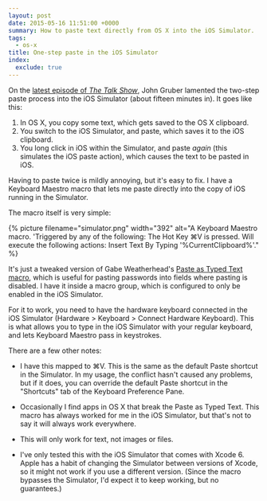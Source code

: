 ```yaml
---
layout: post
date: 2015-05-16 11:51:00 +0000
summary: How to paste text directly from OS X into the iOS Simulator.
tags:
  - os-x
title: One-step paste in the iOS Simulator
index:
  exclude: true
---
```


On the [latest episode of *The Talk Show*][tts], John Gruber lamented the two-step paste process into the iOS Simulator (about fifteen minutes in). It goes like this:

1. In OS X, you copy some text, which gets saved to the OS X clipboard.
2. You switch to the iOS Simulator, and paste, which saves it to the iOS clipboard.
3. You long click in iOS within the Simulator, and paste *again* (this simulates the iOS paste action), which causes the text to be pasted in iOS.

Having to paste twice is mildly annoying, but it's easy to fix. I have a Keyboard Maestro macro that lets me paste directly into the copy of iOS running in the Simulator.

The macro itself is very simple:

{%
  picture
  filename="simulator.png"
  width="392"
  alt="A Keyboard Maestro macro. 'Triggered by any of the following: The Hot Key ⌘V is pressed. Will execute the following actions: Insert Text By Typing '%CurrentClipboard%'."
%}

It's just a tweaked version of Gabe Weatherhead's [Paste as Typed Text macro][paste], which is useful for pasting passwords into fields where pasting is disabled. I have it inside a macro group, which is configured to only be enabled in the iOS Simulator.

For it to work, you need to have the hardware keyboard connected in the iOS Simulator (Hardware > Keyboard > Connect Hardware Keyboard). This is what allows you to type in the iOS Simulator with your regular keyboard, and lets Keyboard Maestro pass in keystrokes.

There are a few other notes:

* I have this mapped to ⌘V. This is the same as the default Paste shortcut in the Simulator. In my usage, the conflict hasn't caused any problems, but if it does, you can override the default Paste shortcut in the "Shortcuts" tab of the Keyboard Preference Pane.

* Occasionally I find apps in OS X that break the Paste as Typed Text. This macro has always worked for me in the iOS Simulator, but that's not to say it will always work everywhere.

* This will only work for text, not images or files.

* I've only tested this with the iOS Simulator that comes with Xcode 6. Apple has a habit of changing the Simulator between versions of Xcode, so it might not work if you use a different version. (Since the macro bypasses the Simulator, I'd expect it to keep working, but no guarantees.)

[tts]: http://daringfireball.net/thetalkshow/2015/05/15/ep-119
[paste]: http://www.macdrifter.com/2013/11/paste-as-typed-text.html